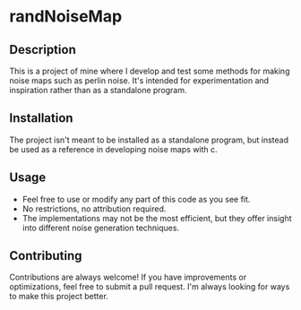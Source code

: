 # randNoiseMap


## Description
This is a project of mine where I develop and test some methods for making noise maps such as perlin noise. It's intended for experimentation and inspiration rather than as a standalone program.

## Installation
The project isn't meant to be installed as a standalone program, but instead be used as a reference in developing noise maps with c.

## Usage
 - Feel free to use or modify any part of this code as you see fit.
 - No restrictions, no attribution required.
 - The implementations may not be the most efficient, but they offer insight into different noise generation techniques.

## Contributing
Contributions are always welcome! If you have improvements or optimizations, feel free to submit a pull request. I'm always looking for ways to make this project better.
